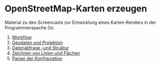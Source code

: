 # OpenStreetMap-Karten erzeugen

Material zu den Screencasts
zur Entwicklung eines Karten-Renders in der Programmierspache
*Go*.

1. [Workflow](https://github.com/jepoen/screencasts/tree/master/osm)
2. [Geodaten und Projektion](https://github.com/jepoen/screencasts/tree/master/osm/02-projection)
3. [Datenabfrage -und Struktur](https://github.com/jepoen/screencasts/tree/master/osm/03-data)
4. [Zeichnen von Linien und Flächen](https://github.com/jepoen/screencasts/tree/master/osm/04-simpleshapes)
5. [Parser der Konfiguration](https://github.com/jepoen/screencasts/tree/master/osm/05-parser)
